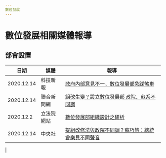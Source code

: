 ```yaml
---
數位發展
---
```




# 數位發展相關媒體報導

## 部會設置

| 日期 | 媒體 | 報導  |
| -------- | -------- | -------- |
| 2020.12.14| 科技新報| [政府內部意見不一，數位發展部急踩煞車](https://technews.tw/2020/12/14/different-opinions-within-the-government-the-ministry-of-digital-development-stepped-on-the-brakes/)|
| 2020.12.14     | 聯合新聞網     | [組改生變？設立數位發展部 政院、蘇系不同調](https://udn.com/news/story/121866/5090317?from=udn_ch2_menu_v2_main_index)    |
| 2020.12.2 | 立法院網站 |[數位發展部組織設計之研析](https://www.ly.gov.tw/Pages/Detail.aspx?nodeid=5249&pid=205398)  |
|2020.12.14|中央社|[提組改修法與政院不同調？蘇巧慧：總統會樂見不同聲音](https://www.cna.com.tw/news/aipl/202012140188.aspx)|
|


